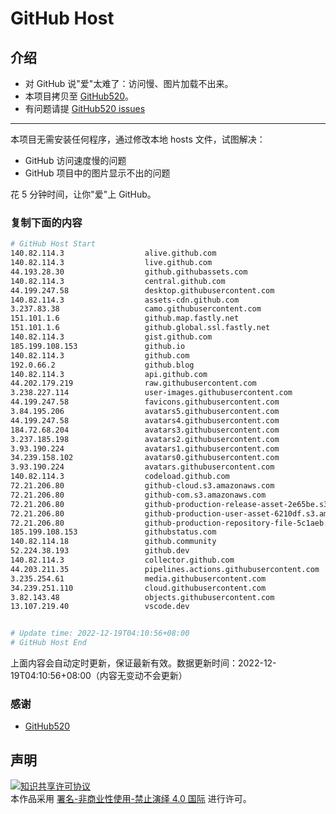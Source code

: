 # GitHub Host
## 介绍
- 对 GitHub 说"爱"太难了：访问慢、图片加载不出来。
- 本项目拷贝至 [GitHub520](https://github.com/521xueweihan/GitHub520)。
- 有问题请提 [GitHub520 issues](https://github.com/521xueweihan/GitHub520/issues/new)

---

本项目无需安装任何程序，通过修改本地 hosts 文件，试图解决：
- GitHub 访问速度慢的问题
- GitHub 项目中的图片显示不出的问题

花 5 分钟时间，让你"爱"上 GitHub。

### 复制下面的内容
```bash
# GitHub Host Start
140.82.114.3                  alive.github.com
140.82.114.3                  live.github.com
44.193.28.30                  github.githubassets.com
140.82.114.3                  central.github.com
44.199.247.58                 desktop.githubusercontent.com
140.82.114.3                  assets-cdn.github.com
3.237.83.38                   camo.githubusercontent.com
151.101.1.6                   github.map.fastly.net
151.101.1.6                   github.global.ssl.fastly.net
140.82.114.3                  gist.github.com
185.199.108.153               github.io
140.82.114.3                  github.com
192.0.66.2                    github.blog
140.82.114.3                  api.github.com
44.202.179.219                raw.githubusercontent.com
3.238.227.114                 user-images.githubusercontent.com
44.199.247.58                 favicons.githubusercontent.com
3.84.195.206                  avatars5.githubusercontent.com
44.199.247.58                 avatars4.githubusercontent.com
184.72.68.204                 avatars3.githubusercontent.com
3.237.185.198                 avatars2.githubusercontent.com
3.93.190.224                  avatars1.githubusercontent.com
34.239.158.102                avatars0.githubusercontent.com
3.93.190.224                  avatars.githubusercontent.com
140.82.114.3                  codeload.github.com
72.21.206.80                  github-cloud.s3.amazonaws.com
72.21.206.80                  github-com.s3.amazonaws.com
72.21.206.80                  github-production-release-asset-2e65be.s3.amazonaws.com
72.21.206.80                  github-production-user-asset-6210df.s3.amazonaws.com
72.21.206.80                  github-production-repository-file-5c1aeb.s3.amazonaws.com
185.199.108.153               githubstatus.com
140.82.114.18                 github.community
52.224.38.193                 github.dev
140.82.114.3                  collector.github.com
44.203.211.35                 pipelines.actions.githubusercontent.com
3.235.254.61                  media.githubusercontent.com
34.239.251.110                cloud.githubusercontent.com
3.82.143.48                   objects.githubusercontent.com
13.107.219.40                 vscode.dev


# Update time: 2022-12-19T04:10:56+08:00
# GitHub Host End

```
上面内容会自动定时更新，保证最新有效。数据更新时间：2022-12-19T04:10:56+08:00（内容无变动不会更新）

### 感谢

- [GitHub520](https://github.com/521xueweihan/GitHub520)

## 声明
<a rel="license" href="https://creativecommons.org/licenses/by-nc-nd/4.0/deed.zh"><img alt="知识共享许可协议" style="border-width: 0" src="https://licensebuttons.net/l/by-nc-nd/4.0/88x31.png"></a><br>本作品采用 <a rel="license" href="https://creativecommons.org/licenses/by-nc-nd/4.0/deed.zh">署名-非商业性使用-禁止演绎 4.0 国际</a> 进行许可。